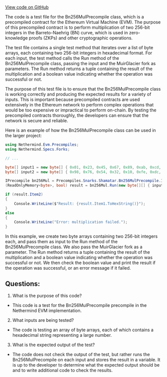 [View code on GitHub](https://github.com/nethermindeth/nethermind/Nethermind.Evm.Test/BnMulPrecompileTests.cs)

The code is a test file for the Bn256MulPrecompile class, which is a precompiled contract for the Ethereum Virtual Machine (EVM). The purpose of this precompiled contract is to perform multiplication of two 256-bit integers in the Barreto-Naehrig (BN) curve, which is used in zero-knowledge proofs (ZKPs) and other cryptographic operations. 

The test file contains a single test method that iterates over a list of byte arrays, each containing two 256-bit integers in hexadecimal format. For each input, the test method calls the Run method of the Bn256MulPrecompile class, passing the input and the MuirGlacier fork as parameters. The Run method returns a tuple containing the result of the multiplication and a boolean value indicating whether the operation was successful or not. 

The purpose of this test file is to ensure that the Bn256MulPrecompile class is working correctly and producing the expected results for a variety of inputs. This is important because precompiled contracts are used extensively in the Ethereum network to perform complex operations that would be too expensive or impractical to perform on-chain. By testing the precompiled contracts thoroughly, the developers can ensure that the network is secure and reliable. 

Here is an example of how the Bn256MulPrecompile class can be used in the larger project:

```csharp
using Nethermind.Evm.Precompiles;
using Nethermind.Specs.Forks;

// ...

byte[] input1 = new byte[] { 0x01, 0x23, 0x45, 0x67, 0x89, 0xab, 0xcd, 0xef, 0xfe, 0xdc, 0xba, 0x98, 0x76, 0x54, 0x32, 0x10 };
byte[] input2 = new byte[] { 0x98, 0x76, 0x54, 0x32, 0x10, 0xfe, 0xdc, 0xba, 0x98, 0x76, 0x54, 0x32, 0x10, 0xfe, 0xdc, 0xba };

IPrecompile bn256Mul = Precompiles.Snarks.Shamatar.Bn256MulPrecompile.Instance;
(ReadOnlyMemory<byte>, bool) result = bn256Mul.Run(new byte[][] { input1, input2 }, MuirGlacier.Instance);

if (result.Item2)
{
    Console.WriteLine($"Result: {result.Item1.ToHexString()}");
}
else
{
    Console.WriteLine("Error: multiplication failed.");
}
```

In this example, we create two byte arrays containing two 256-bit integers each, and pass them as input to the Run method of the Bn256MulPrecompile class. We also pass the MuirGlacier fork as a parameter. The Run method returns a tuple containing the result of the multiplication and a boolean value indicating whether the operation was successful or not. We then check the boolean value and print the result if the operation was successful, or an error message if it failed.
## Questions: 
 1. What is the purpose of this code?
- This code is a test for the Bn256MulPrecompile precompile in the Nethermind EVM implementation.

2. What inputs are being tested?
- The code is testing an array of byte arrays, each of which contains a hexadecimal string representing a large number.

3. What is the expected output of the test?
- The code does not check the output of the test, but rather runs the Bn256MulPrecompile on each input and stores the result in a variable. It is up to the developer to determine what the expected output should be and to write additional code to check the results.